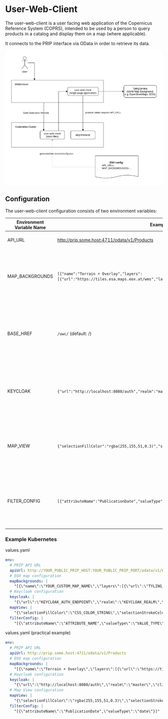 # User-Web-Client

The user-web-client is a user facing web application of the Copernicus Reference System (COPRS), intended to be used by a person to query products in a catalog and display them on a map (where applicable).

It connects to the PRIP interface via OData in order to retrieve its data.

![user-web-client](./user-web-client.png "user-web-client")

## Configuration

The user-web-client configuration consists of two environment variables:

| Environment Variable Name | Example                                                                                                            | Description                                                                                                                                                                                                                                                                                                     |
| ------------------------- | ------------------------------------------------------------------------------------------------------------------ | --------------------------------------------------------------------------------------------------------------------------------------------------------------------------------------------------------------------------------------------------------------------------------------------------------------- |
| API_URL                   | http://prip.some.host:4711/odata/v1/Products                                                                       | A plain text url containing the URL to the PRIP/DDIP Products Endpoint.                                                                                                                                                                                                                                         |
| MAP_BACKGROUNDS           | `[{"name":"Terrain + Overlay","layers":[{"url":"https://tiles.esa.maps.eox.at/wms","layerName":"terrain_3857"}]}]` | A text string containing a JSON configuration object. See TypeScript interface definition file for details [IAppConfig.ts (IAppConfigMapBackgrounds)](./src/app/services/models/IAppConfig.ts). Proper encoding/escaping of special characters must be taken care of when adding this setting to the container. |
| BASE_HREF                 | `/uwc/` (default: /)                                                                                               | (optional) when the user-web-client is deployed on a sub-path, this option is mandatory. For example, when the full URL is `https://rs-domain.net/web-client` the $BASE_HREF must to be set to `/web-client/`. If it is deployed on the root `https://rs-domain.net` this setting can be ignored.               |
| KEYCLOAK                  | `{"url":"http://localhost:8080/auth","realm":"master","clientId": "user-web-client"}`                              | A text string containing a JSON configuration object. See TypeScript interface definition file for details [IAppConfig.ts (IAppConfigKeycloak)](./src/app/services/models/IAppConfig.ts). Proper encoding/escaping of special characters must be taken care of when adding this setting to the container.       |
| MAP_VIEW                  | `{"selectionFillColor":"rgba(255,155,51,0.3)","selectionStrokeColor":"rgba(255,155,51,0.6)"}`                      | A text string containing a JSON configuration object. See TypeScript interface definition file for details [IAppConfig.ts (IAppConfigMapView)](./src/app/services/models/IAppConfig.ts). Proper encoding/escaping of special characters must be taken care of when adding this setting to the container.        |
| FILTER_CONFIG             | `[{"attributeName":"PublicationDate","valueType":"date"}]` (default: [])                                           | A text string containing a JSON configuration object. See TypeScript interface definition file for details [IAppConfig.ts (IAppFilterConfig)](./src/app/services/models/IAppConfig.ts). Proper encoding/escaping of special characters must be taken care of when adding this setting to the container.         |

### Example Kubernetes

values.yaml

```yaml
env:
  # PRIP API URL
  apiUrl: http://YOUR_PUBLIC_PRIP_HOST:YOUR_PUBLIC_PRIP_PORT/odata/v1/Products
  # EOX map configuration
  mapBackgrounds: |
    "[{\"name\":\"YOUR_CUSTOM_MAP_NAME\",\"layers\":[{\"url\":\"TYLING_SERVER_BACKEND_URL\",\"layerName\":\"CHOSEN_TYLING_LAYER\"}]}]"
  # Keycloak configuration
  keycloak: |
    "{\"url\":\"KEYCLOAK_AUTH_ENDPOINT\",\"realm\":\"KEYCLOAK_REALM\",\"clientId\": \"CLIENT_ID\"}
  mapView: |
    "{\"selectionFillColor\":\"CSS_COLOR_STRING\",\"selectionStrokeColor\":\"CSS_COLOR_STRING\"}
  filterConfig: |
    "[{\"attributeName\":\"ATTRIBUTE_NAME",\"valueType\":\"VALUE_TYPE\"}]"
```

values.yaml (practical example)

```yaml
env:
  # PRIP API URL
  apiUrl: http://prip.some.host:4711/odata/v1/Products
  # EOX map configuration
  mapBackgrounds: |
    "[{\"name\":\"Terrain + Overlay\",\"layers\":[{\"url\":\"https://tiles.esa.maps.eox.at/wms\",\"layerName\":\"terrain_3857\"},{\"url\":\"https://tiles.esa.maps.eox.at/wms\",\"layerName\":\"overlay_bright_3857\"}]}]"
  # Keycloak configuration
  keycloak: |
    "{\"url\":\"http://localhost:8080/auth\",\"realm\":\"master\",\"clientId\": \"user-web-client\"}
  # Map View configuration
  mapView: |
    "{\"selectionFillColor\":\"rgba(255,155,51,0.3)\",\"selectionStrokeColor\":\"rgba(255,155,51,0.6)\"}
  filterConfig: |
    "[{\"attributeName\":\"PublicationDate",\"valueType\":\"date\"}]"
```
